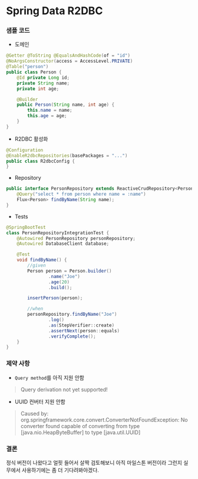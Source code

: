 # Spring Data R2DBC

### 샘플 코드

- 도메인
```java
@Getter @ToString @EqualsAndHashCode(of = "id")
@NoArgsConstructor(access = AccessLevel.PRIVATE)
@Table("person")
public class Person {
    @Id private Long id;
    private String name;
    private int age;

    @Builder
    public Person(String name, int age) {
        this.name = name;
        this.age = age;
    }
}
```

- R2DBC 활성화
```java
@Configuration
@EnableR2dbcRepositories(basePackages = "...")
public class R2dbcConfig {
}
```

- Repository
```java
public interface PersonRepository extends ReactiveCrudRepository<Person, Long> {
    @Query("select * from person where name = :name")
    Flux<Person> findByName(String name);
}
```

- Tests
```java
@SpringBootTest
class PersonRepositoryIntegrationTest {
    @Autowired PersonRepository personRepository;
    @Autowired DatabaseClient database;

    @Test
    void findByName() {
        //given
        Person person = Person.builder()
                .name("Joe")
                .age(20)
                .build();

        insertPerson(person);

        //when
        personRepository.findByName("Joe")
                .log()
                .as(StepVerifier::create)
                .assertNext(person::equals)
                .verifyComplete();
    }
}
```


### 제약 사항
- `Query method`를 아직 지원 안함
> Query derivation not yet supported!

- UUID 컨버터 지원 안함
> Caused by: org.springframework.core.convert.ConverterNotFoundException:
>   No converter found capable of converting from type [java.nio.HeapByteBuffer] to type [java.util.UUID]


### 결론
정식 버전이 나왔다고 얼핏 들어서 살짝 검토해보니 아직 마일스톤 버전이라 그런지 실무에서 사용하기에는 좀 더 기다려봐야겠다.
